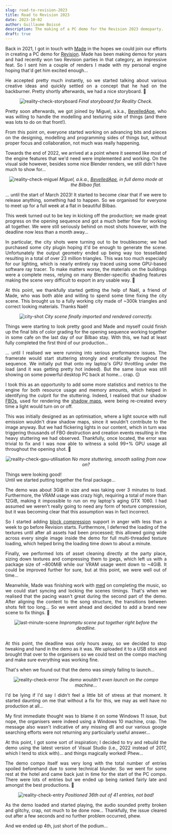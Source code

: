 ```yaml
---
slug: road-to-revision-2023
title: Road to Revision 2023
date: 2023-10-02
author: Guillaume Boissé
description: The making of a PC demo for the Revision 2023 demoparty.
draft: true
---
```


<div style="text-align: justify">

Back in 2021, I got in touch with [Made](https://www.pouet.net/user.php?who=98709) in the hopes we could join our efforts in creating a PC demo for [Revision](https://2023.revision-party.net/).
Made has been making demos for years and had recently won two Revision parties in that category, an impressive feat.
So I sent him a couple of renders I made with my personal engine hoping that'd get him excited enough...

<!--I had started turning my personal graphics engine into a "demoengine" about two years earlier with the aim of releasing demoscene productions.-->

<!--
Got in touch with Made who had won the last two revisions in hope that...\
Positive reaction :slightly_smiling_face: and he soon proposed some concept idea.
-->

He accepted pretty much instantly, so we started talking about various creative ideas and quickly settled on a concept that he had on the backburner.
Pretty shortly afterwards, we had a nice storyboard. :slightly_smiling_face:

<!--He soon came up with some concept ideas and after some initial discussions, we settled on one.
We soon had a storyboard ready...-->

<div style="text-align: center;">

![reality-check-storyboard](/reality-check-storyboard.png)
*Final storyboard for Reality Check.*

</div>

Pretty soon afterwards, we got joined by Miguel, a.k.a., [BevelledApe](https://www.pouet.net/user.php?who=106515), who was willing to handle the modelling and texturing side of things (and there was lots to do on that front!).

From this point on, everyone started working on advancing bits and pieces on the designing, modelling and programming sides of things but, without proper focus and collaboration, not much was really happening.

Towards the end of 2022, we arrived at a point where it seemed like most of the engine features that we'd need were implemented and working.
On the visual side however, besides some nice Blender renders, we still didn't have much to show for...

<!--It became clear blablabla, so in March 2023 we organised a trip to Bilbao, got a lot done, and got a good working/collaboration rythm.-->

<div style="text-align: center;">

![reality-check-miguel](/reality-check-miguel.jpg)
*Miguel, a.k.a., [BevelledApe](https://www.pouet.net/user.php?who=106515), in full demo mode at the Bilbao flat.*

</div>

... until the start of March 2023!
It started to become clear that if we were to release anything, something had to happen.
So we organised for everyone to meet up for a full week at a flat in beautiful Bilbao.

This week turned out to be key in kicking off the production;
we made great progress on the opening sequence and got a much better flow for working all together.
We were still seriously behind on most shots however, with the deadline now less than a month away...

In particular, the city shots were turning out to be troublesome;
we had purchased some city plugin hoping it'd be enough to generate the scene.
Unfortunately the output geometry ended up being way too tessellated resulting in a total of over 23 million triangles.
This was too much especially for our lighting, which is nearly entirely ray traced using some GPU-based software ray tracer.
To make matters worse, the materials on the buildings were a complete mess, relying on many Blender-specific shading features making the scene very difficult to export in any usable way. :slightly_frowning_face:

<!--After the high of completing the opening sequence, things started looking pretty grim.-->

At this point, we thankfully started getting the help of Naël, a friend of Made, who was both able and willing to spend some time fixing the city scene.
This brought us to a fully working city made of ~300k triangles and correct looking materials.
Thanks Naël! <!--:slightly_smiling_face:-->

<div style="text-align: center;">

![city-shot](/city-shot.jpg)
*City scene finally imported and rendered correctly.*

</div>

<!--
Particularly the city shots turned out to be troublesome.
Plugin blablabla
-->

Things were starting to look pretty good and Made and myself could finish up the final bits of color grading for the opening sequence working together in some cafe on the last day of our Bilbao stay.
With this, we had at least fully completed the first third of our production...

... until I realised we were running into serious performance issues.
The framerate would start stuttering strongly and erratically throughout the sequence.
We initially put that onto my laptop's GPU throttling under the load (and it was getting pretty hot indeed).
But the same issue was still showing on some powerful desktop PC back at home... crap. :confused:

<!--
Frame could start stuttering strongly and erratically throughout the first sequence.\
Put that onto my laptop's GPU throttling under the load...\
Same issue after trying out on a workstation... crap:/\
-->

I took this as an opportunity to add some more statistics and metrics to the engine for both resource usage and memory amounts, which helped in identifying the culprit for the stuttering.
Indeed, I realised that our shadow [FBOs](https://en.wikipedia.org/wiki/Framebuffer_object), used for rendering the [shadow maps](https://en.wikipedia.org/wiki/Shadow_mapping), were being re-created every time a light would turn on or off.

This was initially designed as an optimisation, where a light source with null emission wouldn't draw shadow maps, since it wouldn't contribute to the image anyway.
But we had flickering lights in our content, which in turn was triggering thousands of FBO destruction and creation events resulting in the heavy stuttering we had observed.
Thankfully, once located, the error was trivial to fix and I was now able to witness a solid 99+% GPU usage all throughout the opening shot. :slightly_smiling_face:

<!--
Found out shadow FBOs were being re-created everytime a light would turn on/off due to flickering!!\
Fixed it :slightly_smiling_face:
-->

<div style="text-align: center;">

![reality-check-gpu-utilisation](/reality-check-gpu-utilisation.jpg)
*No more stuttering, smooth sailing from now on?*

</div>

Things were looking good!\
Until we started putting together the final package...

The demo was about 3GiB in size and was taking over 3 minutes to load.
Furthermore, the VRAM usage was crazy high, requiring a total of more than 12GiB, making it impossible to run on my laptop's aging GTX 1060.
I had assumed we weren't really going to need any form of texture compression, but it was becoming clear that this assumption was in fact incorrect.

<!--
About 3GiB in size, over 3 mins of loading time and using over 12GiB of RAM (couldn't run on my laptop anymore...).\
Clearly, loading all textures with no kind of compression wasn't going to cut it...
-->

So I started adding [block compression](https://en.wikipedia.org/wiki/S3_Texture_Compression) support in anger with less than a week to go before Revision starts.
Furthermore, I deferred the loading of the textures until after all assets had been processed;
this allowed going wide across every single image inside the demo for full multi-threaded texture loading, which helped bring the loading time down to about a minute.

Finally, we performed lots of asset cleaning directly at the party place, sizing down textures and compressing them to jpegs, which left us with a package size of ~800MiB while our VRAM usage went down to ~4GiB.
It could be improved further for sure, but at this point, we were well out of time...

<!--
So I added in a rush DXT1 and DXT5 support, deferred the texture loading until all assets had been processed allowing to go wide project-wise for fully multi-threading loading.\
Our RAM usage went down to ~4GiB (!) and loading time was just over a min. on my laptop.\
Finally, lots of asset cleaning, sizing down textures and compressing them to jpegs left us with a package size of ~800MiB.\
Could be better, but at this point we were well out of time.
-->

<!--Shader preloading, etc.-->

Meanwhile, Made was finishing work with [med](https://www.pouet.net/user.php?who=288) on completing the music, so we could start syncing and locking the scenes timings.
That's when we realised that the pacing wasn't great during the second part of the demo.
After aligning the content to the song structure, the transitions between shots felt too long...
So we went ahead and decided to add a brand new scene to fix things. :slightly_smiling_face:

<!--
, trying to match the music -> transitions were too long...
So we went ahead and decided to add a brand new scene :slightly_smiling_face:
-->

<div style="text-align: center;">

![last-minute-scene](/last-minute-scene.jpg)
*Impromptu scene put together right before the deadline.*

</div>

\
At this point, the deadline was only hours away, so we decided to stop tweaking and hand in the demo as it was.
We uploaded it to a USB stick and brought that over to the organisers so we could test on the compo maching and make sure everything was working fine.

That's when we found out that the demo was simply failing to launch...

<div style="text-align: center;">

![reality-check-error](/reality-check-error.jpg)
*The demo wouldn't even launch on the compo machine...*

</div>

I'd be lying if I'd say I didn't feel a little bit of stress at that moment.
It started daunting on me that without a fix for this, we may as well have no production at all...

My first immediate thought was to blame it on some Windows 11 issue, but nope, the organisers were indeed using a Windows 10 machine, crap.
The message also wasn't indicative of any missing dll and our various google searching efforts were not returning any particularly useful answer...

<!--
I first I thought it'd be caused by using Windows 11, but no, this was a Windows 10 machine, crap...\
No dll missing, etc.

After some research, no fix seemed obvious, we had just gone from being done to having no demo at all!
-->

At this point, I got some sort of inspiration;
I decided to try and rebuild the demo using the latest version of Visual Studio (i.e., 2022 instead of 2017, which I tend to stick with)... and things magically worked!
Phew...
<!--the magic happened, the demo loaded fine and played all the way through with no issue!-->

The demo compo itself was very long with the total number of entries spoiled beforehand due to some technical blunder.
So we went for some rest at the hotel and came back just in time for the start of the PC compo.
There were lots of entries but we ended up being ranked fairly late and amongst the best productions. :slightly_smiling_face:

<div style="text-align: center;">

![reality-check-entry](/reality-check-entry.jpg)
*Positioned 36th out of 41 entries, not bad!*

</div>

As the demo loaded and started playing, the audio sounded pretty broken and glitchy, crap, not much to be done now...
Thankfully, the issue cleared out after a few seconds and no further problem occurred, phew.

And we ended up 4th, just short of the podium...

</div>
